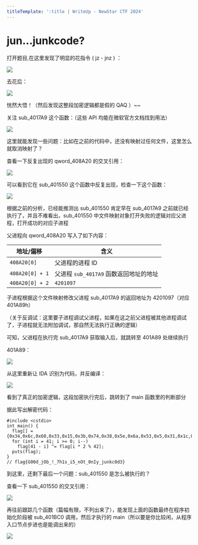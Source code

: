 ```yaml
---
titleTemplate: ':title | WriteUp - NewStar CTF 2024'
---
```


# jun...junkcode?

打开题目,在这里发现了明显的花指令 ( jz - jnz ) ：

![](/assets/images/wp/2024/week5/jun...junkcode_1.png)

去花后：

![](/assets/images/wp/2024/week5/jun...junkcode_2.png)

恍然大悟！（然后发现这整段加密逻辑都是假的 QAQ ）~~

关注 sub_4017A9 这个函数：（这些 API 均能在微软官方文档找到用法）

![](/assets/images/wp/2024/week5/jun...junkcode_3.png)

这里就能发现一些问题：比如在之前的代码中，还没有映射过任何文件，这里怎么就取消映射了？

查看一下反复出现的 qword_408A20 的交叉引用：

![](/assets/images/wp/2024/week5/jun...junkcode_4.png)

可以看到它在 sub_401550 这个函数中反复出现，检查一下这个函数：

![](/assets/images/wp/2024/week5/jun...junkcode_5.png)

根据之前的分析，已经能推测出 sub_401550 肯定早在 sub_4017A9 之前就已经执行了，并且不难看出，sub_401550 中文件映射对象打开失败的逻辑对应父进程，打开成功的对应子进程

父进程向 qword_408A20 写入了如下内容：

| 地址/偏移          | 含义                                      |
|--------------------|-------------------------------------------|
| `408A20[0]`       | 父进程的进程 ID                           |
| `408A20[0] + 1`   | 父进程 `sub_4017A9` 函数返回地址的地址    |
| `408A20[0] + 2`   | `4201097`                                 |

子进程根据这个文件映射修改父进程 sub_4017A9 的返回地址为 4201097（对应 401A89h）

（关于反调试：这里要子进程调试父进程，如果在这之前父进程被其他进程调试了，子进程就无法附加调试，那自然无法执行正确的逻辑）

可知，父进程在执行完 sub_4017A9 获取输入后，就跳转至 401A89 处继续执行

401A89：

![](/assets/images/wp/2024/week5/jun...junkcode_6.png)

从这里重新让 IDA 识别为代码，并反编译：

![](/assets/images/wp/2024/week5/jun...junkcode_7.png)

看到了真正的加密逻辑，这段加密执行完后，跳转到了 main 函数里的判断部分

据此写出解密代码：

```
#include <cstdio>
int main() {
  flag[] = {0x34,0x6c,0x60,0x33,0x15,0x3b,0x74,0x38,0x5e,0x6a,0x53,0x5,0x31,0x1c,0x43,0x35,0x53,0x58,0x4a,0x12,0x39,0x3b,0x35,0x5e,0x3a,0x21,0x8,0x1b,0x44,0,0x7c,0x26,0x6e,0x5d,0x54,0xc,0x1,0x7,0,0x1f,0x52,0x1b}
  for (int i = 41; i >= 0; i--)
    flag[41 - i] ^= flag[i * 2 % 42];
  puts(flag);
}
// flag{G00d_jOb_!_7h1s_i5_nOt_0nIy_junkc0d3}
```

到这里，还剩下最后一个问题：sub_401550 是怎么被执行的？

查看一下 sub_401550 的交叉引用：

![](/assets/images/wp/2024/week5/jun...junkcode_8.png)

再往前跟踪几个函数（篇幅有限，不列出来了），能发现上面的函数最终在程序初始化阶段被 sub_401BC0 调用，然后才执行的 main（所以要是你比较闲，从程序入口节点步进也是能调出来的）

![](/assets/images/wp/2024/week5/jun...junkcode_8.png)